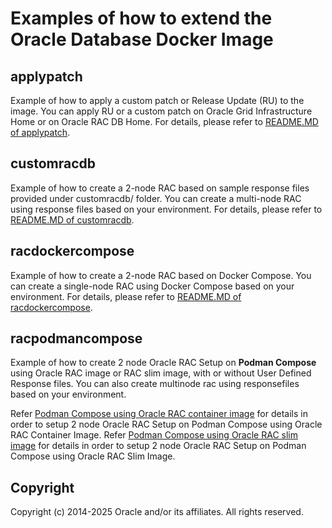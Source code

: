 Examples of how to extend the Oracle Database Docker Image
=======================================================

applypatch
----------
Example of how to apply a custom patch or Release Update (RU) to the image. You can apply RU or a custom patch on Oracle Grid Infrastructure Home or on Oracle RAC DB Home. For details, please refer to [README.MD of applypatch](./applypatch/README.md).

customracdb
-----------
Example of how to create a 2-node RAC based on sample response files provided under customracdb/<version> folder. You can create a multi-node RAC using response files based on your environment. For details, please refer to [README.MD of customracdb](./customracdb/README.md).

racdockercompose
----------------
Example of how to create a 2-node RAC based on Docker Compose. You can create a single-node RAC using Docker Compose based on your environment. For details, please refer to [README.MD of racdockercompose](./racdockercompose/README.md).

racpodmancompose
----------------
Example of how to create 2 node Oracle RAC Setup on **Podman Compose** using Oracle RAC image or RAC slim image, with or without User Defined Response files. You can also create multinode rac using responsefiles based on your environment.

Refer [Podman Compose using Oracle RAC container image](./rac-compose/racimage/README.md) for details in order to setup 2 node Oracle RAC Setup on Podman Compose using Oracle RAC Container Image.
Refer [Podman Compose using Oracle RAC slim image](./rac-compose/racslimimage/README.md) for details in order to setup 2 node Oracle RAC Setup on Podman Compose using Oracle RAC Slim Image.

Copyright
---------
Copyright (c) 2014-2025 Oracle and/or its affiliates. All rights reserved.